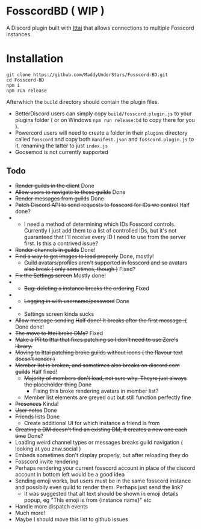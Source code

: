 # FosscordBD ( WIP )
A Discord plugin built with [Ittai](https://git.catvibers.me/Ittai/ittai) that allows connections to multiple Fosscord instances.

# Installation
```
git clone https://github.com/MaddyUnderStars/Fosscord-BD.git
cd Fosscord-BD
npm i
npm run release
```

Afterwhich the `build` directory should contain the plugin files.
* BetterDiscord users can simply copy `build/fosscord.plugin.js` to your plugins folder ( or on Windows `npm run release:bd` to copy there for you ).
* Powercord users will need to create a folder in their `plugins` directory called `fosscord` and copy both `manifest.json` and `fosscord.plugin.js` to it, renaming the latter to just `index.js`
* Goosemod is not currently supported

## Todo
* ~~Render guilds in the client~~ Done
* ~~Allow users to navigate to these guilds~~ Done
* ~~Render messages from guilds~~ Done
* ~~Patch Discord API to send requests to fosscord for IDs we control~~ Half done?
*   * I need a method of determining which IDs Fosscord controls. Currently I just add them to a list of controlled IDs, but it's not guaranteed that I'll receive every ID I need to use from the server first. Is this a contrived issue?
* ~~Render channels in guilds~~ Done!
* ~~Find a way to get images to load properly~~ Done, mostly!
  * ~~Guild avatars/profiles aren't supported in fosscord and so avatars also break ( only sometimes, though )~~ Fixed?
* ~~Fix the Settings screen~~ Mostly done!
* * ~~Bug: deleting a instance breaks the ordering~~ Fixed
* * ~~Logging in with username/password~~ Done
* * Settings screen kinda sucks
* ~~Allow message sending~~ ~~Half done! It breaks after the first message :(~~ Done done!
* ~~The move to Ittai broke DMs?~~ Fixed
* ~~Make a PR to Ittai that fixes patching so I don't need to use Zere's library.~~
* ~~Moving to Ittai patching broke guilds without icons ( the flavour text doesn't render )~~
* ~~Member list is broken, and sometimes also breaks on discord.com guilds~~ Half fixed!
  * ~~Majority of members don't load, not sure why. Theyre just always the placeholder thing~~ Done
    * Fixing this broke rendering avatars in member list?
  * Member list elements are greyed out but still function perfectly fine
* ~~Presences~~ Kinda!
* ~~User notes~~ Done
* ~~Friends lists~~ Done
  * Create additional UI for which instance a friend is from
* ~~Creating a DM doesn't find an existing DM, it creates a new one each time~~ Done?
* Loading weird channel types or messages breaks guild navigation ( looking at you znw.social )
* Embeds sometimes don't display properly, but after reloading they do
* Fosscord invite rendering
* Perhaps rendering your current fosscord account in place of the discord account in bottom left would be a good idea
* Sending emoji works, but users must be in the same fosscord instance and possibily even guild to render them. Perhaps just send the link?
  * It was suggested that alt text should be shown in emoji details popup, eg "This emoji is from {instance name}" etc
* Handle more dispatch events
* Much more!
* Maybe I should move this list to github issues